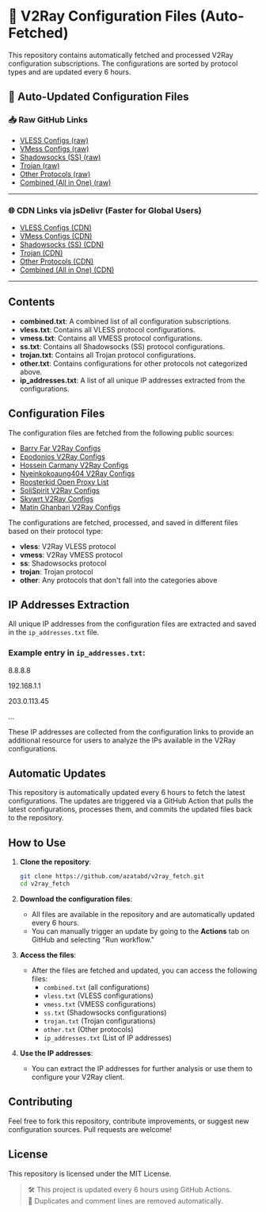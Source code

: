 # 🔗 V2Ray Configuration Files (Auto-Fetched)

This repository contains automatically fetched and processed V2Ray configuration subscriptions. The configurations are sorted by protocol types and are updated every 6 hours.

## 🚀 Auto-Updated Configuration Files

### 📥 Raw GitHub Links

- [VLESS Configs (raw)](https://raw.githubusercontent.com/azatabd/v2ray_fetch/main/vless.txt)
- [VMess Configs (raw)](https://raw.githubusercontent.com/azatabd/v2ray_fetch/main/vmess.txt)
- [Shadowsocks (SS) (raw)](https://raw.githubusercontent.com/azatabd/v2ray_fetch/main/ss.txt)
- [Trojan (raw)](https://raw.githubusercontent.com/azatabd/v2ray_fetch/main/trojan.txt)
- [Other Protocols (raw)](https://raw.githubusercontent.com/azatabd/v2ray_fetch/main/other.txt)
- [Combined (All in One) (raw)](https://raw.githubusercontent.com/azatabd/v2ray_fetch/main/combined.txt)

---

### 🌐 CDN Links via jsDelivr (Faster for Global Users)

- [VLESS Configs (CDN)](https://cdn.jsdelivr.net/gh/azatabd/v2ray_fetch@main/vless.txt)
- [VMess Configs (CDN)](https://cdn.jsdelivr.net/gh/azatabd/v2ray_fetch@main/vmess.txt)
- [Shadowsocks (SS) (CDN)](https://cdn.jsdelivr.net/gh/azatabd/v2ray_fetch@main/ss.txt)
- [Trojan (CDN)](https://cdn.jsdelivr.net/gh/azatabd/v2ray_fetch@main/trojan.txt)
- [Other Protocols (CDN)](https://cdn.jsdelivr.net/gh/azatabd/v2ray_fetch@main/other.txt)
- [Combined (All in One) (CDN)](https://cdn.jsdelivr.net/gh/azatabd/v2ray_fetch@main/combined.txt)

---
## Contents

- **combined.txt**: A combined list of all configuration subscriptions.
- **vless.txt**: Contains all VLESS protocol configurations.
- **vmess.txt**: Contains all VMESS protocol configurations.
- **ss.txt**: Contains all Shadowsocks (SS) protocol configurations.
- **trojan.txt**: Contains all Trojan protocol configurations.
- **other.txt**: Contains configurations for other protocols not categorized above.
- **ip_addresses.txt**: A list of all unique IP addresses extracted from the configurations.

## Configuration Files

The configuration files are fetched from the following public sources:

- [Barry Far V2Ray Configs](https://raw.githubusercontent.com/barry-far/V2ray-Configs/main/Sub1.txt)
- [Epodonios V2Ray Configs](https://raw.githubusercontent.com/Epodonios/v2ray-configs/main/All_Configs_Sub.txt)
- [Hossein Carmany V2Ray Configs](https://raw.githubusercontent.com/hosseincarmany/v2ray-configs/main/All_Configs_Sub.txt)
- [Nyeinkokoaung404 V2Ray Configs](https://raw.githubusercontent.com/nyeinkokoaung404/V2ray-Configs/main/All_Configs_Sub.txt)
- [Roosterkid Open Proxy List](https://raw.githubusercontent.com/roosterkid/openproxylist/main/V2RAY_RAW.txt)
- [SoliSpirit V2Ray Configs](https://raw.githubusercontent.com/SoliSpirit/v2ray-configs/main/all_configs.txt)
- [Skywrt V2Ray Configs](https://raw.githubusercontent.com/skywrt/v2ray-configs/main/All_Configs_Sub.txt)
- [Matin Ghanbari V2Ray Configs](https://raw.githubusercontent.com/MatinGhanbari/v2ray-configs/main/subscriptions/v2ray/all_sub.txt)

The configurations are fetched, processed, and saved in different files based on their protocol type:
- **vless**: V2Ray VLESS protocol
- **vmess**: V2Ray VMESS protocol
- **ss**: Shadowsocks protocol
- **trojan**: Trojan protocol
- **other**: Any protocols that don't fall into the categories above

## IP Addresses Extraction

All unique IP addresses from the configuration files are extracted and saved in the `ip_addresses.txt` file.

### Example entry in `ip_addresses.txt`:

8.8.8.8

192.168.1.1

203.0.113.45

...

These IP addresses are collected from the configuration links to provide an additional resource for users to analyze the IPs available in the V2Ray configurations.

## Automatic Updates

This repository is automatically updated every 6 hours to fetch the latest configurations. The updates are triggered via a GitHub Action that pulls the latest configurations, processes them, and commits the updated files back to the repository.

## How to Use

1. **Clone the repository**:
    ```bash
    git clone https://github.com/azatabd/v2ray_fetch.git
    cd v2ray_fetch
    ```

2. **Download the configuration files**:
    - All files are available in the repository and are automatically updated every 6 hours.
    - You can manually trigger an update by going to the **Actions** tab on GitHub and selecting "Run workflow."

3. **Access the files**:
    - After the files are fetched and updated, you can access the following files:
      - `combined.txt` (all configurations)
      - `vless.txt` (VLESS configurations)
      - `vmess.txt` (VMESS configurations)
      - `ss.txt` (Shadowsocks configurations)
      - `trojan.txt` (Trojan configurations)
      - `other.txt` (Other protocols)
      - `ip_addresses.txt` (List of IP addresses)

4. **Use the IP addresses**:
    - You can extract the IP addresses for further analysis or use them to configure your V2Ray client.

## Contributing

Feel free to fork this repository, contribute improvements, or suggest new configuration sources. Pull requests are welcome!

## License

This repository is licensed under the MIT License.

> 🛠️ This project is updated every 6 hours using GitHub Actions.  
> 🔁 Duplicates and comment lines are removed automatically.
